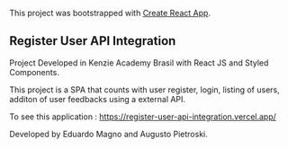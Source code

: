 This project was bootstrapped with [Create React App](https://github.com/facebook/create-react-app).

## Register User API Integration

Project Developed in Kenzie Academy Brasil with React JS and Styled Components.

This project is a SPA that counts with user register, login, listing of users, additon of user feedbacks  using a external API.


To see this application : https://register-user-api-integration.vercel.app/

Developed by Eduardo Magno and Augusto Pietroski.
